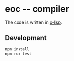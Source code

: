# eoc -- compiler

The code is written in
[x-lisp](https://github.com/xieyuheng/x-lisp.js).

## Development

```sh
npm install
npm run test
```
